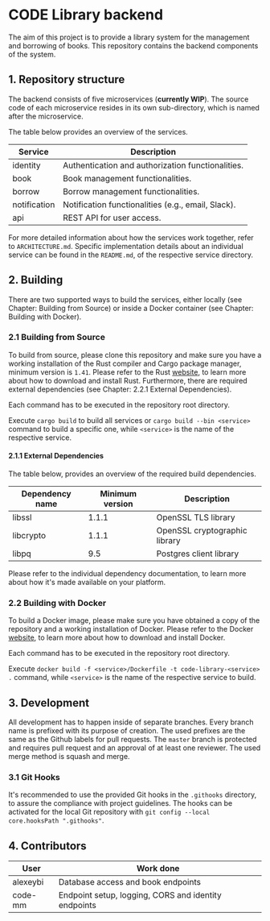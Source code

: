 # CODE Library backend

The aim of this project is to provide a library system for the management
and borrowing of books. This repository contains the backend components of the system.


## 1. Repository structure

The backend consists of five microservices (**currently WIP**). The source code of each microservice resides in its own sub-directory, which is named after the microservice.

The table below provides an overview of the services.

| Service | Description |
| --- | --- |
| identity | Authentication and authorization functionalities. |
| book | Book management functionalities. |
| borrow | Borrow management functionalities. |
| notification | Notification functionalities (e.g., email, Slack). |
| api | REST API for user access. |

For more detailed information about how the services work together, refer to `ARCHITECTURE.md`.
Specific implementation details about an individual service can be found in the `README.md`, of the respective service directory.


## 2. Building

There are two supported ways to build the services, either locally (see Chapter: Building from Source) or
inside a Docker container (see Chapter: Building with Docker).


### 2.1 Building from Source

To build from source, please clone this repository and make sure you have a working
installation of the Rust compiler and Cargo package manager, minimum version is `1.41`. Please refer to the Rust
[website](https://www.rust-lang.org/tools/install), to learn more about how to download and install Rust.
Furthermore, there are required external dependencies (see Chapter: 2.2.1 External Dependencies).

Each command has to be executed in the repository root directory.

Execute `cargo build` to build all services or `cargo build --bin <service>` command to build a specific one, while `<service>` is the name of the respective service.

#### 2.1.1 External Dependencies

The table below, provides an overview of the required build dependencies.

| Dependency name | Minimum version | Description |
| --- | --- | --- |
| libssl | 1.1.1 | OpenSSL TLS library |
| libcrypto | 1.1.1 | OpenSSL cryptographic library |
| libpq | 9.5 | Postgres client library |

Please refer to the individual dependency documentation, to learn more about how it's made available on your platform.


### 2.2 Building with Docker

To build a Docker image, please make sure you have obtained a copy of the repository and a working
installation of Docker. Please refer to the Docker [website](https://docs.docker.com/), to learn more about how to download and install Docker.

Each command has to be executed in the repository root directory.

Execute `docker build -f <service>/Dockerfile -t code-library-<service> .` command, while `<service>` is the name of the respective service to build.


## 3. Development

All development has to happen inside of separate branches. Every branch name is prefixed with its purpose of creation.
The used prefixes are the same as the Github labels for pull requests.
The `master` branch is protected and requires pull request and an approval of at least one reviewer.
The used merge method is squash and merge.

### 3.1 Git Hooks

It's recommended to use the provided Git hooks in the `.githooks` directory, to assure the compliance with project guidelines.
The hooks can be activated for the local Git repository with `git config --local core.hooksPath ".githooks"`.

## 4. Contributors

|User|Work done|
|---|---|
|alexeybi|Database access and book endpoints|
|code-mm|Endpoint setup, logging, CORS and identity endpoints|


